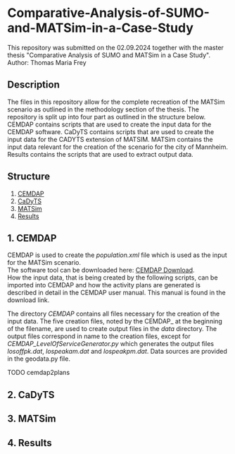 # Comparative-Analysis-of-SUMO-and-MATSim-in-a-Case-Study
This repository was submitted on the 02.09.2024 together with the master thesis "Comparative Analysis of SUMO and MATSim in a Case Study".  
Author: Thomas Maria Frey

## Description
The files in this repository allow for the complete recreation of the MATSim scenario as outlined in the methodology section of the thesis.
The repository is split up into four part as outlined in the structure below.
CEMDAP contains scripts that are used to create the input data for the CEMDAP software.
CaDyTS contains scripts that are used to create the input data for the CADYTS extension of MATSIM.
MATSim contains the input data relevant for the creation of the scenario for the city of Mannheim.
Results contains the scripts that are used to extract output data.  

## Structure
1. [CEMDAP](#1-cemdap)
2. [CaDyTS](#2-cadyts)
3. [MATSim](#3-matsim)
4. [Results](#4-results)

## 1. CEMDAP  
CEMDAP is used to create the *population.xml* file which is used as the input for the MATSim scenario.  
The software tool can be downloaded here: [CEMDAP Download](https://www.caee.utexas.edu/prof/bhat/cemdap.htm).  
How the input data, that is being created by the following scripts, can be imported into CEMDAP and how the activity plans are generated is described in detail in the CEMDAP user manual. This manual is found in the download link.  

The directory *CEMDAP* contains all files necessary for the creation of the input data. The five creation files, noted by the CEMDAP_ at the beginning of the filename, are used to create output files in the *data* directory. The output files correspond in name to the creation files, except for *CEMDAP_LevelOfServiceGenerator.py* which generates the output files *losoffpk.dat*, *lospeakam.dat* and *lospeakpm.dat*. Data sources are provided in the geodata.py file. 

TODO cemdap2plans

## 2. CaDyTS  

## 3. MATSim  

## 4. Results  
